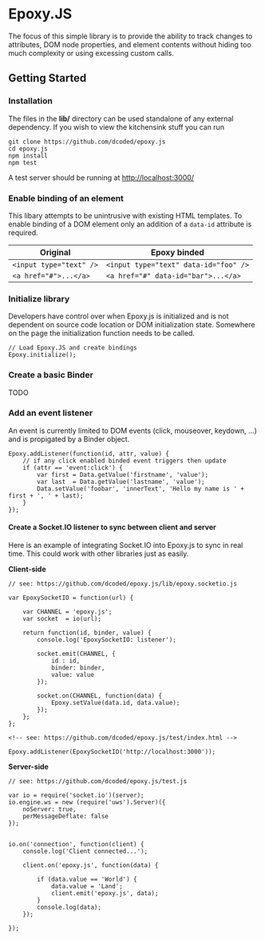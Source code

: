 # Epoxy.JS
The focus of this simple library is to provide the ability to track changes to attributes, DOM node properties, and element contents without hiding too much complexity or using  excessing custom calls.

## Getting Started

### Installation

The files in the **lib/** directory can be used standalone of any external dependency.  If you wish to view the kitchensink stuff you can run

```
git clone https://github.com/dcoded/epoxy.js
cd epoxy.js
npm install
npm test
```

A test server should be running at [http://localhost:3000/](http://localhost:3000/)

### Enable binding of an element
This libary attempts to be unintrusive with existing HTML templates. To enable binding of a DOM element only an addition of a `data-id` attribute is required.

Original | Epoxy binded
------ | ---------------------
```<input type="text" />``` | ```<input type="text" data-id="foo" />```
```<a href="#">...</a>``` | ```<a href="#" data-id="bar">...</a>```


### Initialize library

Developers have control over when Epoxy.js is initialized and is not dependent on source code location or DOM initialization state. Somewhere on the page the initialization function needs to be called.

```
// Load Epoxy.JS and create bindings
Epoxy.initialize();
``` 

### Create a basic Binder
TODO


### Add an event listener
An event is currently limited to DOM events (click, mouseover, keydown, ...) and is propigated by a Binder object.

```
Epoxy.addListener(function(id, attr, value) {
    // if any click enabled binded event triggers then update
    if (attr == 'event:click') {
        var first = Data.getValue('firstname', 'value');
        var last  = Data.getValue('lastname', 'value');
        Data.setValue('foobar', 'innerText', 'Hello my name is ' + first + ', ' + last);
    }
});
```


#### Create a Socket.IO listener to sync between client and server

Here is an example of integrating Socket.IO into Epoxy.js to sync in real time. This could work with other libraries just as easily.


**Client-side**

```
// see: https://github.com/dcoded/epoxy.js/lib/epoxy.socketio.js

var EpoxySocketIO = function(url) {

    var CHANNEL = 'epoxy.js';
    var socket  = io(url);

    return function(id, binder, value) {
        console.log('EpoxySocketIO: listener');

        socket.emit(CHANNEL, {
            id : id,
            binder: binder,
            value: value
        });

        socket.on(CHANNEL, function(data) {
            Epoxy.setValue(data.id, data.value);
        });
    };
};
```

```
<!-- see: https://github.com/dcoded/epoxy.js/test/index.html -->

Epoxy.addListener(EpoxySocketIO('http://localhost:3000'));
```

**Server-side**

```
// see: https://github.com/dcoded/epoxy.js/test.js

var io = require('socket.io')(server);
io.engine.ws = new (require('uws').Server)({
    noServer: true,
    perMessageDeflate: false
});


io.on('connection', function(client) {
    console.log('Client connected...');

    client.on('epoxy.js', function(data) {

        if (data.value == 'World') {
            data.value = 'Land';
            client.emit('epoxy.js', data);
        }
        console.log(data);
    });

});
```
